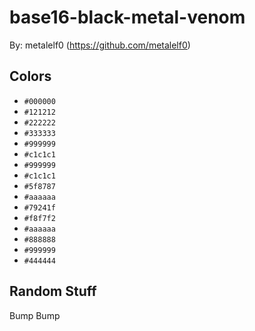 # base16-black-metal-venom

By: metalelf0 (https://github.com/metalelf0)

## Colors

* `#000000`
* `#121212`
* `#222222`
* `#333333`
* `#999999`
* `#c1c1c1`
* `#999999`
* `#c1c1c1`
* `#5f8787`
* `#aaaaaa`
* `#79241f`
* `#f8f7f2`
* `#aaaaaa`
* `#888888`
* `#999999`
* `#444444`

## Random Stuff

Bump
Bump
